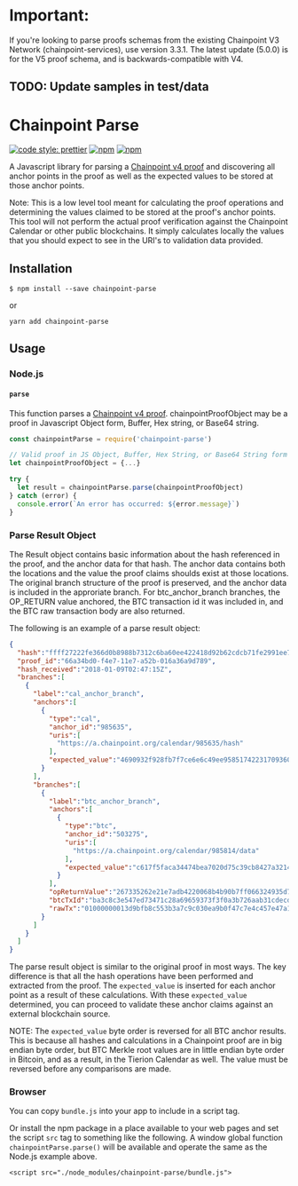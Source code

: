# Important:

If you're looking to parse proofs schemas from the existing Chainpoint V3 Network (chainpoint-services), use version 3.3.1. The latest update (5.0.0) is for the V5 proof schema, and is backwards-compatible with V4.

## TODO: Update samples in test/data

# Chainpoint Parse

[![code style: prettier](https://img.shields.io/badge/code_style-prettier-ff69b4.svg?style=flat-square)](https://github.com/prettier/prettier)
[![npm](https://img.shields.io/npm/l/chainpoint-parse.svg)](https://www.npmjs.com/package/chainpoint-parse)
[![npm](https://img.shields.io/npm/v/chainpoint-parse.svg)](https://www.npmjs.com/package/chainpoint-parse)

A Javascript library for parsing a [Chainpoint v4 proof](https://chainpoint.org/) and discovering all anchor points in the proof as well as the expected values to be stored at those anchor points.

Note: This is a low level tool meant for calculating the proof operations and determining the values claimed to be stored at the proof's anchor points. This tool will not perform the actual proof verification against the Chainpoint
Calendar or other public blockchains. It simply calculates locally the values
that you should expect to see in the URI's to validation data provided.

## Installation

```
$ npm install --save chainpoint-parse
```

or

```
yarn add chainpoint-parse
```

## Usage

### Node.js

#### `parse`

This function parses a [Chainpoint v4 proof](https://chainpoint.org/). chainpointProofObject may be a proof in Javascript Object form, Buffer, Hex string, or Base64 string.

```js
const chainpointParse = require('chainpoint-parse')

// Valid proof in JS Object, Buffer, Hex String, or Base64 String form
let chainpointProofObject = {...} 

try {
  let result = chainpointParse.parse(chainpointProofObject)
} catch (error) {
  console.error(`An error has occurred: ${error.message}`)
}
```

### Parse Result Object

The Result object contains basic information about the hash referenced in the proof, and the anchor data for that hash. The anchor data contains both the locations and the value the proof claims shoulds exist at those locations. The original branch structure of the proof is preserved, and the anchor data is included in the approriate branch. For btc_anchor_branch branches, the OP_RETURN value anchored, the BTC transaction id it was included in, and the BTC raw transaction body are also returned.

The following is an example of a parse result object: 
```json
{  
  "hash":"ffff27222fe366d0b8988b7312c6ba60ee422418d92b62cdcb71fe2991ee7391",
  "proof_id":"66a34bd0-f4e7-11e7-a52b-016a36a9d789",
  "hash_received":"2018-01-09T02:47:15Z",
  "branches":[  
    {  
      "label":"cal_anchor_branch",
      "anchors":[  
        {  
          "type":"cal",
          "anchor_id":"985635",
          "uris":[  
            "https://a.chainpoint.org/calendar/985635/hash"
          ],
          "expected_value":"4690932f928fb7f7ce6e6c49ee95851742231709360be28b7ce2af7b92cfa95b"
        }
      ],
      "branches":[  
        {  
          "label":"btc_anchor_branch",
          "anchors":[  
            {  
              "type":"btc",
              "anchor_id":"503275",
              "uris":[  
                "https://a.chainpoint.org/calendar/985814/data"
              ],
              "expected_value":"c617f5faca34474bea7020d75c39cb8427a32145f9646586ecb9184002131ad9"
            }
          ],
          "opReturnValue":"267335262e21e7adb4220068b4b90b7ff066324935d7f61ceab2a64080b06b1b",
          "btcTxId":"ba3c8c3e547ed73471c28a69659373f3f0a3b726aab31cdecd14513d9c581f1e",
          "rawTx":"01000000013d9bfb8c553b3a7c9c030ea9b0f47c7e4c457e47a1ad2d9c751c8eb0e02fee70010000006a47304402201eac07288c3881f354564bb9da0d8267174cdc9e8c42ca82c2129a0416c806220220104e9932a89259472c84be7722f77324efa43a65ca79dd5bb8b6aab0ac9788000121032695ca0d3c0f7f8082a6ef66e7127e48d4eb99bef86be99432b897c485962fa8ffffffff020000000000000000226a20267335262e21e7adb4220068b4b90b7ff066324935d7f61ceab2a64080b06b1bca694202000000001976a9149f1f4038857beedd34cc5ba9f26ac7a20c04d51988ac00000000"
        }
      ]
    }
  ]
}
```

The parse result object is similar to the original proof in most ways. The key difference is that all the hash operations have been performed and extracted from the proof. The `expected_value` is inserted for each anchor point as a result of these calculations. With these `expected_value` determined, you can proceed to validate these anchor claims against an external blockchain source.

NOTE: The `expected_value` byte order is reversed for all BTC anchor results. This is because all hashes and calculations in a Chainpoint proof are in big endian byte order, but BTC Merkle root values are in little endian byte order in Bitcoin, and as a result, in the Tierion Calendar as well. The value must be reversed before any comparisons are made.


### Browser

You can copy `bundle.js` into your app to include in a script tag.

Or install the npm package in a place available to your web pages and set the script `src` tag to something like the following. A window global function `chainpointParse.parse()` will be available and operate the same as the Node.js example above.


```
<script src="./node_modules/chainpoint-parse/bundle.js">

```
